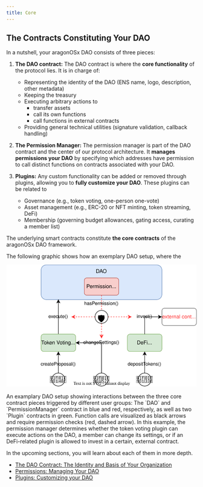 ```yaml
---
title: Core
---
```


## The Contracts Constituting Your DAO

In a nutshell, your aragonOSx DAO consists of three pieces:

1. **The DAO contract:** The DAO contract is where the **core functionality** of the protocol lies. It is in charge of:

   - Representing the identity of the DAO (ENS name, logo, description, other metadata)
   - Keeping the treasury
   - Executing arbitrary actions to
     - transfer assets
     - call its own functions
     - call functions in external contracts
   - Providing general technical utilities (signature validation, callback handling)

2. **The Permission Manager:** The permission manager is part of the DAO contract and the center of our protocol architecture. It **manages permissions your DAO** by specifying which addresses have permission to call distinct functions on contracts associated with your DAO.

3. **Plugins:** Any custom functionality can be added or removed through plugins, allowing you to **fully customize your DAO**. These plugins can be related to

   - Governance (e.g., token voting, one-person one-vote)
   - Asset management (e.g., ERC-20 or NFT minting, token streaming, DeFi)
   - Membership (governing budget allowances, gating access, curating a member list)

The underlying smart contracts constitute **the core contracts** of the aragonOSx DAO framework.

The following graphic shows how an exemplary DAO setup, where the

<div class="center-column">

![Schematic depiction of the interaction between the DAO, the PermissionManager, and a Plugin contract.](dao-plugin.drawio.svg)

<p class="caption"> 
  An examplary DAO setup showing interactions between the three core contract pieces triggered by different user groups: The `DAO` and `PermissionManager` contract in blue and red, respectively, as well as two `Plugin` contracts in green. 
  Function calls are visualized as black arrows and require permission checks (red, dashed arrow). In this example, the permission manager determines whether the token voting plugin can execute actions on the DAO, a member can change its settings, or if an DeFi-related plugin is allowed to invest in a certain, external contract.
</p>

</div>

In the upcoming sections, you will learn about each of them in more depth.

- [The DAO Contract: The Identity and Basis of Your Organization](./01-dao/index.md)
- [Permissions: Managing Your DAO](./02-permissions/index.md)
- [Plugins: Customizing your DAO](./03-plugins/index.md)
